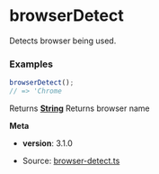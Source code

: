 <!-- Generated by documentation.js. Update this documentation by updating the source code. -->

# browserDetect

Detects browser being used.

### Examples

```javascript
browserDetect();
// => 'Chrome
```

Returns **[String][1]** Returns browser name

**Meta**

*   **version**: 3.1.0

[1]: https://developer.mozilla.org/docs/Web/JavaScript/Reference/Global_Objects/String


* Source: [browser-detect.ts](https://github.com/iamdevlinph/common-utils-pkg/blob/main/src/browser-detect/browser-detect.ts#L17-L52)